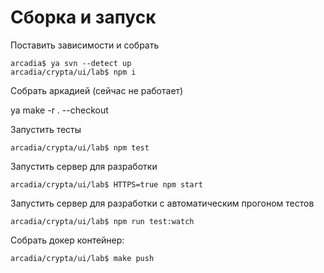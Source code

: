 # Сборка и запуск

Поставить зависимости и собрать

    arcadia$ ya svn --detect up
    arcadia/crypta/ui/lab$ npm i

Собрать аркадией (сейчас не работает)

ya make -r . --checkout

Запустить тесты

    arcadia/crypta/ui/lab$ npm test

Запустить сервер для разработки

    arcadia/crypta/ui/lab$ HTTPS=true npm start

Запустить сервер для разработки c автоматическим прогоном тестов

    arcadia/crypta/ui/lab$ npm run test:watch

Собрать докер контейнер:

    arcadia/crypta/ui/lab$ make push
